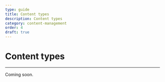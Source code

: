 ```yaml
---
type: guide
title: Content types
description: Content types
category: content-management
order: 4
draft: true
---
```


# Content types
---
Coming soon.